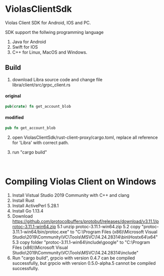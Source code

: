 # ViolasClientSdk
Violas Client SDK for Android, IOS and PC.

SDK support the follwing programming language 
1. Java for Android
2. Swift for IOS
3. C++ for Linux, MacOS and Windows.



## Build

1. download Libra source code and change file libra/client/src/grpc_client.rs

#### original  

```Rust
pub(crate) fn get_account_blob
```

#### modified  

```rust
pub fn get_account_blob
```


2. open ViolasClientSdk/rust-client-proxy/cargo.toml, replace all reference for 'Libra' with correct path.

3. run "cargo build"

   ​

# Compiling Violas Client on Windows 
1. Install Vistual Studio 2019 Community with C++ and clang
2. Install Rust
3. Install ActivePerl 5.28.1
4. Install Go 1.13.4
5. Download https://github.com/protocolbuffers/protobuf/releases/download/v3.11.1/protoc-3.11.1-win64.zip
	5.1 unzip protoc-3.11.1-win64.zip
	5.2 copy "protoc-3.11.1-win64/bin/protoc.exe" to "C:\Program Files (x86)\Microsoft Visual Studio\2019\Community\VC\Tools\MSVC\14.24.28314\bin\Hostx64\x64"
	5.3 copy folder "protoc-3.11.1-win64\include\google" to "C:\Program Files (x86)\Microsoft Visual Studio\2019\Community\VC\Tools\MSVC\14.24.28314\include"
6. Run "cargo build", grpcio with version 0.4.7 can be compiled successfully, but grpcio with version 0.5.0-alpha.5 cannot be compiled successfully.

